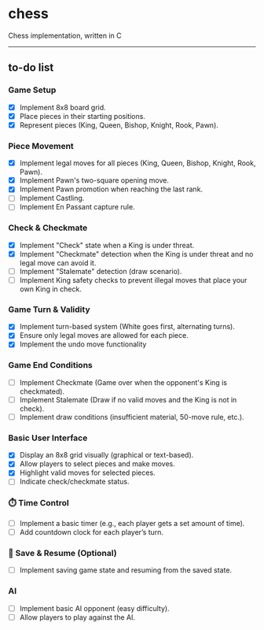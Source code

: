# chess

Chess implementation, written in C

---

## to-do list

### Game Setup

- [x] Implement 8x8 board grid.
- [x] Place pieces in their starting positions.
- [x] Represent pieces (King, Queen, Bishop, Knight, Rook, Pawn).

### Piece Movement

- [x] Implement legal moves for all pieces (King, Queen, Bishop, Knight, Rook, Pawn).
- [x] Implement Pawn's two-square opening move.
- [x] Implement Pawn promotion when reaching the last rank.
- [ ] Implement Castling.
- [ ] Implement En Passant capture rule.

### Check & Checkmate

- [x] Implement "Check" state when a King is under threat.
- [x] Implement "Checkmate" detection when the King is under threat and no legal move can avoid it.
- [ ] Implement "Stalemate" detection (draw scenario).
- [ ] Implement King safety checks to prevent illegal moves that place your own King in check.

### Game Turn & Validity

- [x] Implement turn-based system (White goes first, alternating turns).
- [x] Ensure only legal moves are allowed for each piece.
- [x] Implement the undo move functionality

### Game End Conditions

- [ ] Implement Checkmate (Game over when the opponent's King is checkmated).
- [ ] Implement Stalemate (Draw if no valid moves and the King is not in check).
- [ ] Implement draw conditions (insufficient material, 50-move rule, etc.).

### Basic User Interface

- [x] Display an 8x8 grid visually (graphical or text-based).
- [x] Allow players to select pieces and make moves.
- [x] Highlight valid moves for selected pieces.
- [ ] Indicate check/checkmate status.

### ⏱️ Time Control

- [ ] Implement a basic timer (e.g., each player gets a set amount of time).
- [ ] Add countdown clock for each player’s turn.

### 💾 Save & Resume (Optional)

- [ ] Implement saving game state and resuming from the saved state.

### AI

- [ ] Implement basic AI opponent (easy difficulty).
- [ ] Allow players to play against the AI.
